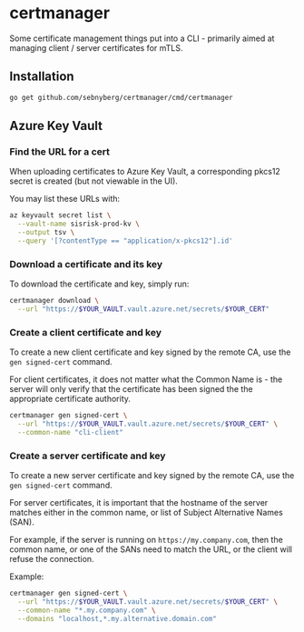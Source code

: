 # certmanager

Some certificate management things put into a CLI - primarily aimed at managing client / server certificates for mTLS.

## Installation

```bash
go get github.com/sebnyberg/certmanager/cmd/certmanager
```

## Azure Key Vault

### Find the URL for a cert

When uploading certificates to Azure Key Vault, a corresponding pkcs12 secret is created (but not viewable in the UI).

You may list these URLs with:

```bash
az keyvault secret list \
  --vault-name sisrisk-prod-kv \
  --output tsv \
  --query '[?contentType == "application/x-pkcs12"].id'
```

### Download a certificate and its key

To download the certificate and key, simply run:

```bash
certmanager download \
  --url "https://$YOUR_VAULT.vault.azure.net/secrets/$YOUR_CERT"
```

### Create a client certificate and key

To create a new client certificate and key signed by the remote CA, use the `gen signed-cert` command.

For client certificates, it does not matter what the Common Name is - the server will only verify that the certificate has been signed the the appropriate certificate authority.

```bash
certmanager gen signed-cert \
  --url "https://$YOUR_VAULT.vault.azure.net/secrets/$YOUR_CERT" \
  --common-name "cli-client"
```

### Create a server certificate and key

To create a new server certificate and key signed by the remote CA, use the `gen signed-cert` command.

For server certificates, it is important that the hostname of the server matches either in the common name, or list of Subject Alternative Names (SAN).

For example, if the server is running on `https://my.company.com`, then the common name, or one of the SANs need to match the URL, or the client will refuse the connection.

Example:

```bash
certmanager gen signed-cert \
  --url "https://$YOUR_VAULT.vault.azure.net/secrets/$YOUR_CERT" \
  --common-name "*.my.company.com" \
  --domains "localhost,*.my.alternative.domain.com"
```
